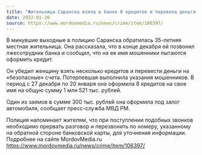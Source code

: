 ```yaml
---
title: "Жительница Саранска взяла в банке 8 кредитов и перевела деньги мошенникам"
date: 2022-01-26
source: https://www.mordovmedia.ru/news/crime/item/106397/
---
```


В минувшие выходные в полицию Саранска обратилась 35-летняя местная жительница. Она рассказала, что в конце декабря ей позвонил лжесотрудник банка и сообщил, что на ее имя мошенники пытаются оформить кредит.

Он убедил женщину взять несколько кредитов и перевести деньги на «безопасные» счета. Потерпевшая выполнила указания мошенников. В период с 27 декабря по 20 января она оформила 8 кредитов на свое имя на общую сумму 1 млн 521 тыс. рублей.

Один из заемов в сумме 300 тыс. рублей она оформила под залог автомобиля, сообщает пресс-служба МВД РМ.

Полиция напоминает жителям, что при поступлении подобных звонков необходимо прервать разговор и перезвонить по номеру, указанному на обратной стороне банковской карты, для уточнения информации.
Подробнее на сайте MordovMedia.ru https://www.mordovmedia.ru/news/crime/item/106397/
